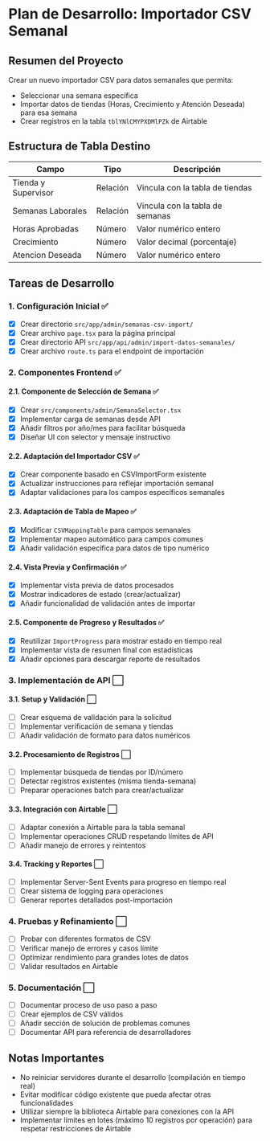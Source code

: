 # Plan de Desarrollo: Importador CSV Semanal

## Resumen del Proyecto
Crear un nuevo importador CSV para datos semanales que permita:
- Seleccionar una semana específica
- Importar datos de tiendas (Horas, Crecimiento y Atención Deseada) para esa semana
- Crear registros en la tabla `tblYNlCMYPXDMlPZk` de Airtable

## Estructura de Tabla Destino
| Campo | Tipo | Descripción |
|-------|------|-------------|
| Tienda y Supervisor | Relación | Vincula con la tabla de tiendas |
| Semanas Laborales | Relación | Vincula con la tabla de semanas |
| Horas Aprobadas | Número | Valor numérico entero |
| Crecimiento | Número | Valor decimal (porcentaje) |
| Atencion Deseada | Número | Valor numérico entero |

## Tareas de Desarrollo

### 1. Configuración Inicial ✅
- [x] Crear directorio `src/app/admin/semanas-csv-import/`
- [x] Crear archivo `page.tsx` para la página principal
- [x] Crear directorio API `src/app/api/admin/import-datos-semanales/`
- [x] Crear archivo `route.ts` para el endpoint de importación

### 2. Componentes Frontend ✅
#### 2.1. Componente de Selección de Semana ✅
- [x] Crear `src/components/admin/SemanaSelector.tsx`
- [x] Implementar carga de semanas desde API
- [x] Añadir filtros por año/mes para facilitar búsqueda
- [x] Diseñar UI con selector y mensaje instructivo

#### 2.2. Adaptación del Importador CSV ✅
- [x] Crear componente basado en CSVImportForm existente
- [x] Actualizar instrucciones para reflejar importación semanal
- [x] Adaptar validaciones para los campos específicos semanales

#### 2.3. Adaptación de Tabla de Mapeo ✅
- [x] Modificar `CSVMappingTable` para campos semanales
- [x] Implementar mapeo automático para campos comunes
- [x] Añadir validación específica para datos de tipo numérico

#### 2.4. Vista Previa y Confirmación ✅
- [x] Implementar vista previa de datos procesados
- [x] Mostrar indicadores de estado (crear/actualizar)
- [x] Añadir funcionalidad de validación antes de importar

#### 2.5. Componente de Progreso y Resultados ✅
- [x] Reutilizar `ImportProgress` para mostrar estado en tiempo real
- [x] Implementar vista de resumen final con estadísticas
- [x] Añadir opciones para descargar reporte de resultados

### 3. Implementación de API ⬜️
#### 3.1. Setup y Validación ⬜️
- [ ] Crear esquema de validación para la solicitud
- [ ] Implementar verificación de semana y tiendas
- [ ] Añadir validación de formato para datos numéricos

#### 3.2. Procesamiento de Registros ⬜️
- [ ] Implementar búsqueda de tiendas por ID/número
- [ ] Detectar registros existentes (misma tienda-semana)
- [ ] Preparar operaciones batch para crear/actualizar

#### 3.3. Integración con Airtable ⬜️
- [ ] Adaptar conexión a Airtable para la tabla semanal
- [ ] Implementar operaciones CRUD respetando límites de API
- [ ] Añadir manejo de errores y reintentos

#### 3.4. Tracking y Reportes ⬜️
- [ ] Implementar Server-Sent Events para progreso en tiempo real
- [ ] Crear sistema de logging para operaciones
- [ ] Generar reportes detallados post-importación

### 4. Pruebas y Refinamiento ⬜️
- [ ] Probar con diferentes formatos de CSV
- [ ] Verificar manejo de errores y casos límite
- [ ] Optimizar rendimiento para grandes lotes de datos
- [ ] Validar resultados en Airtable

### 5. Documentación ⬜️
- [ ] Documentar proceso de uso paso a paso
- [ ] Crear ejemplos de CSV válidos
- [ ] Añadir sección de solución de problemas comunes
- [ ] Documentar API para referencia de desarrolladores

## Notas Importantes
- No reiniciar servidores durante el desarrollo (compilación en tiempo real)
- Evitar modificar código existente que pueda afectar otras funcionalidades
- Utilizar siempre la biblioteca Airtable para conexiones con la API
- Implementar límites en lotes (máximo 10 registros por operación) para respetar restricciones de Airtable 